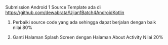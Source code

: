 Submission Android 1
Source Template ada di https://github.com/dewabrata/Ujian1Batch4AndroidKotlin

1. Perbaiki source code yang ada sehingga dapat berjalan dengan baik nilai 80%

2. Ganti Halaman Splash Screen dengan Halaman About Activity Nilai 20%
